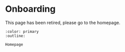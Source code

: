 # Onboarding

This page has been retired, please go to the homepage.

```{button-link} ../index
:color: primary
:outline:

Homepage
```

